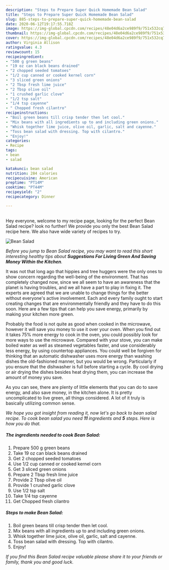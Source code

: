 ```yaml
---
description: "Steps to Prepare Super Quick Homemade Bean Salad"
title: "Steps to Prepare Super Quick Homemade Bean Salad"
slug: 885-steps-to-prepare-super-quick-homemade-bean-salad
date: 2020-06-12T19:17:55.718Z
image: https://img-global.cpcdn.com/recipes/48e04d6a2ce989f9/751x532cq70/bean-salad-recipe-main-photo.jpg
thumbnail: https://img-global.cpcdn.com/recipes/48e04d6a2ce989f9/751x532cq70/bean-salad-recipe-main-photo.jpg
cover: https://img-global.cpcdn.com/recipes/48e04d6a2ce989f9/751x532cq70/bean-salad-recipe-main-photo.jpg
author: Virginia Allison
ratingvalue: 4.3
reviewcount: 15
recipeingredient:
- "500 g green beans"
- "19 oz can black beans drained"
- "2 chopped seeded tomatoes"
- "1/2 cup canned or cooked kernel corn"
- "3 sliced green onions"
- "2 Tbsp fresh lime juice"
- "2 Tbsp olive oil"
- "1 crushed garlic clove"
- "1/2 tsp salt"
- "1/4 tsp cayenne"
- " Chopped fresh cilantro"
recipeinstructions:
- "Boil green beans till crisp tender then let cool."
- "Mix beans with all ingredients up to and including green onions."
- "Whisk together lime juice, olive oil, garlic, salt and cayenne."
- "Toss bean salad with dressing. Top with cilantro."
- "Enjoy!"
categories:
- Recipe
tags:
- bean
- salad

katakunci: bean salad 
nutrition: 284 calories
recipecuisine: American
preptime: "PT14M"
cooktime: "PT44M"
recipeyield: "2"
recipecategory: Dinner

---
```

<br>
Hey everyone, welcome to my recipe page, looking for the perfect Bean Salad recipe? look no further! We provide you only the best Bean Salad recipe here. We also have wide variety of recipes to try.
<br>


![Bean Salad](https://img-global.cpcdn.com/recipes/48e04d6a2ce989f9/751x532cq70/bean-salad-recipe-main-photo.jpg)

<i>Before you jump to Bean Salad recipe, you may want to read this short interesting healthy tips about 
<strong>Suggestions For Living Green And Saving Money Within the Kitchen</strong>.</i>
</br>

It was not that long ago that hippies and tree huggers were the only ones to show concern regarding the well-being of the environment. That has completely changed now, since we all seem to have an awareness that the planet is having troubles, and we all have a part to play in fixing it. The experts are agreed that we are unable to change things for the better without everyone's active involvement. Each and every family ought to start creating changes that are environmentally friendly and they have to do this soon. Here are a few tips that can help you save energy, primarily by making your kitchen more green.

Probably the food is not quite as good when cooked in the microwave, however it will save you money to use it over your oven. When you find out it takes 75% more energy to cook in the oven, you could possibly look for more ways to use the microwave. Compared with your stove, you can make boiled water as well as steamed vegetables faster, and use considerably less energy, by using countertop appliances. You could well be forgiven for thinking that an automatic dishwasher uses more energy than washing dishes the old-fashioned manner, but you would be wrong. Particularly if you ensure that the dishwasher is full before starting a cycle. By cool drying or air drying the dishes besides heat drying them, you can increase the amount of money you save.

As you can see, there are plenty of little elements that you can do to save energy, and also save money, in the kitchen alone. It is pretty uncomplicated to live green, all things considered. A lot of it truly is basically utilizing common sense.


<i>We hope you got insight from reading it, now let's go back to bean salad recipe. To cook bean salad you need <strong>11</strong> ingredients and <strong>5</strong> steps. Here is how you do that.
</i>

##### The ingredients needed to cook Bean Salad:

1. Prepare 500 g green beans
1. Take 19 oz can black beans drained
1. Get 2 chopped seeded tomatoes
1. Use 1/2 cup canned or cooked kernel corn
1. Get 3 sliced green onions
1. Prepare 2 Tbsp fresh lime juice
1. Provide 2 Tbsp olive oil
1. Provide 1 crushed garlic clove
1. Use 1/2 tsp salt
1. Take 1/4 tsp cayenne
1. Get  Chopped fresh cilantro


##### Steps to make Bean Salad:

1. Boil green beans till crisp tender then let cool.
1. Mix beans with all ingredients up to and including green onions.
1. Whisk together lime juice, olive oil, garlic, salt and cayenne.
1. Toss bean salad with dressing. Top with cilantro.
1. Enjoy!


<i>If you find this Bean Salad recipe valuable please share it to your friends or family, thank you and good luck.</i>
